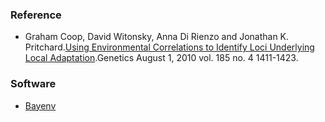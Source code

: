 ### Reference
- Graham Coop, David Witonsky, Anna Di Rienzo and Jonathan K. Pritchard.[Using Environmental Correlations to Identify Loci Underlying Local Adaptation](https://www.genetics.org/content/185/4/1411).Genetics August 1, 2010 vol. 185 no. 4 1411-1423.
### Software
- [Bayenv](https://gcbias.org/bayenv/)
